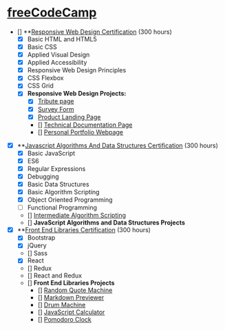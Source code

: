 # [freeCodeCamp](https://www.freecodecamp.org/)
- [] **[Responsive Web Design Certification]() (300 hours)
    - [x] Basic HTML and HTML5 
    - [X] Basic CSS
    - [x] Applied Visual Design
    - [x] Applied Accessibility
    - [x] Responsive Web Design Principles
    - [x] CSS Flexbox
    - [x] CSS Grid
    - [x] **Responsive Web Design Projects:**
      - [x] [Tribute page]()
      - [x] [Survey Form](https://gizmo01.github.io/Build-a-Survey-Form/)
      - [x] [Product Landing Page](https://gizmo01.github.io/Build-a-Product-Landing-Page/)
      - [] [Technical Documentation Page]()
      - [] [Personal Portfolio Webpage]()
- [x] **[Javascript Algorithms And Data Structures Certification]() (300 hours)
    - [x] Basic JavaScript
    - [x] ES6
    - [x] Regular Expressions
    - [x] Debugging
    - [x] Basic Data Structures
    - [x] Basic Algorithm Scripting
    - [x] Object Oriented Programming
    - [ ] Functional Programming
    - [] [Intermediate Algorithm Scripting](https://github.com/gizmo01/freeCodeCamp/tree/master/Intermediate-Algorithm-Scripting)
    - [] **JavaScript Algorithms and Data Structures Projects**
- [x] **[Front End Libraries Certification]() (300 hours)
    - [x] Bootstrap
    - [x] jQuery
    - [] Sass
    - [x] React
    - [] Redux
    - [] React and Redux
    - [] **Front End Libraries Projects**
      - [] [Random Quote Machine]()
      - [] [Markdown Previewer]()
      - [] [Drum Machine]()
      - [] [JavaScript Calculator]()
      - [] [Pomodoro Clock]()

